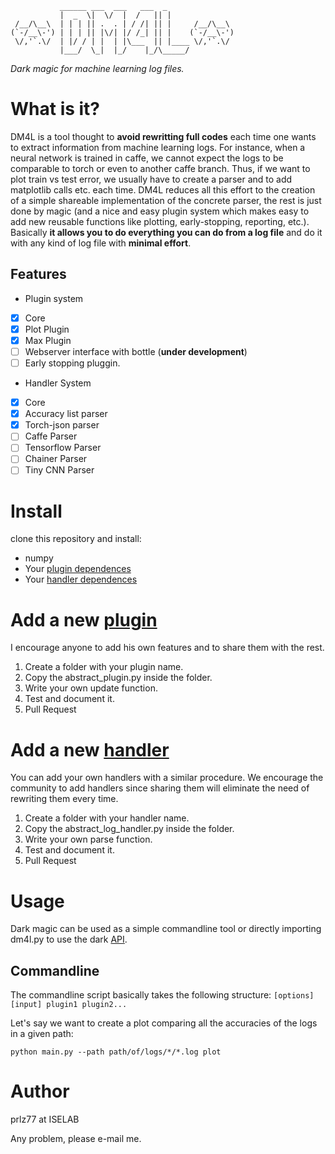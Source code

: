 ```
           ______ ___  ___   ___  _     
           |  _  \|  \/  |  /   || |    
 /__/\__\  | | | || .  . | / /| || |     /__/\__\ 
(`-/__\-') | | | || |\/| |/ /_| || |    (`-/__\-')
 \/,'`.\/  | |/ / | |  | |\___  || |____ \/,'`.\/
           |___/  \_|  |_/    |_/\_____/
```

*Dark magic for machine learning log files.*


# What is it?

DM4L is a tool thought to **avoid rewritting full codes** each time one wants to extract information from machine learning logs. For instance, when a neural network is trained in caffe, we cannot expect the logs to be comparable to torch or even to another caffe branch. Thus, if we want to plot train vs test error, we usually have to create a parser and to add matplotlib calls etc. each time. DM4L reduces all this effort to the creation of a simple shareable implementation of the concrete parser, the rest is just done by magic (and a nice and easy plugin system which makes easy to add new reusable functions like plotting, early-stopping, reporting, etc.). Basically **it allows you to do everything you can do from a log file** and do it with any kind of log file with **minimal effort**.

## Features
- Plugin system
- [x] Core
- [x] Plot Plugin
- [x] Max Plugin
- [ ] Webserver interface with bottle (**under development**)
- [ ] Early stopping pluggin.
- Handler System
- [x] Core 
- [x] Accuracy list parser
- [x] Torch-json parser
- [ ] Caffe Parser
- [ ] Tensorflow Parser
- [ ] Chainer Parser
- [ ] Tiny CNN Parser

# Install
clone this repository and install:
- numpy
- Your [plugin dependences](https://github.com/prlz77/dm4l/tree/master/plugins)
- Your [handler dependences](https://github.com/prlz77/dm4l/tree/master/handlers)

# Add a new [plugin](https://github.com/prlz77/dm4l/tree/master/plugins)
I encourage anyone to add his own features and to share them with the rest.

1. Create a folder with your plugin name.
2. Copy the abstract_plugin.py inside the folder.
3. Write your own update function.
4. Test and document it.
5. Pull Request

# Add a new [handler](https://github.com/prlz77/dm4l/tree/master/handlers)
You can add your own handlers with a similar procedure. We encourage the community to
add handlers since sharing them will eliminate the need of rewriting them every time.

1. Create a folder with your handler name.
2. Copy the abstract_log_handler.py inside the folder.
3. Write your own parse function.
4. Test and document it.
5. Pull Request

# Usage
Dark magic can be used as a simple commandline tool or directly importing dm4l.py to use the dark [API](https://prlz77.github.io/dm4l/).

## Commandline
The commandline script basically takes the following structure:
``[options] [input] plugin1 plugin2...``

Let's say we want to create a plot comparing all the accuracies of the logs in a given path:

```pyhon
python main.py --path path/of/logs/*/*.log plot
```

# Author
prlz77 at ISELAB

Any problem, please e-mail me.
